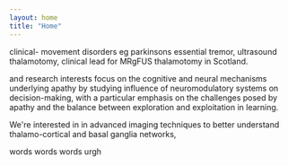 ```yaml
---
layout: home
title: "Home"
---
```

clinical- movement disorders eg parkinsons essential tremor, ultrasound thalamotomy, clinical lead for MRgFUS thalamotomy in Scotland.

and research interests focus on the cognitive and neural mechanisms underlying apathy
by studying influence of neuromodulatory systems on decision-making,
with a particular emphasis on the challenges posed by apathy
and the balance between exploration and exploitation in learning.

We're interested in  in advanced imaging techniques to better understand thalamo-cortical and basal ganglia networks,

words words words urgh
